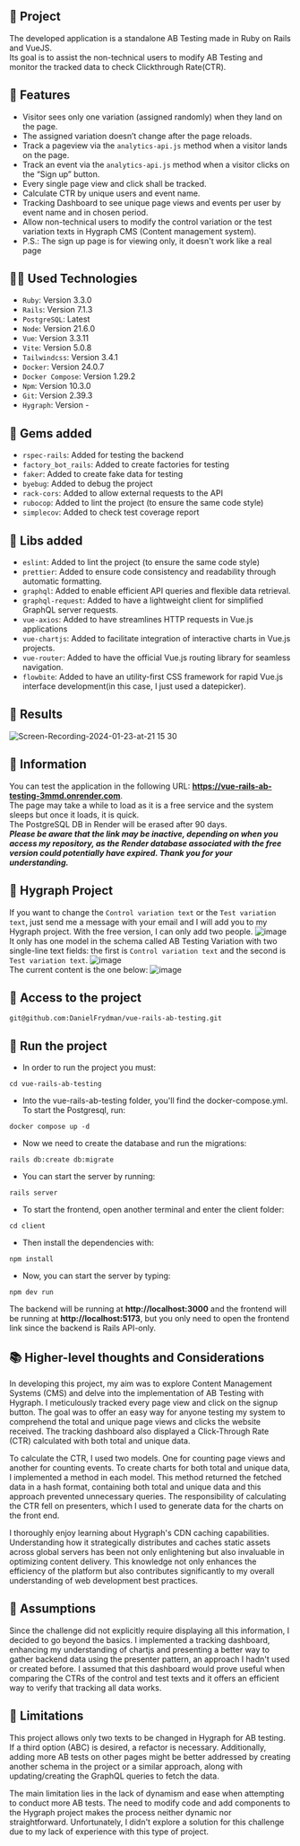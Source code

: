 ## :rocket: Project
The developed application is a standalone AB Testing made in Ruby on Rails and VueJS.
<br>
Its goal is to assist the non-technical users to modify AB Testing and monitor the tracked data to check Clickthrough Rate(CTR).

## :tada: Features
- Visitor sees only one variation (assigned randomly) when they land on the page.
- The assigned variation doesn’t change after the page reloads.
- Track a pageview via the `analytics-api.js` method when a visitor lands on the page.
- Track an event via the `analytics-api.js` method when a visitor clicks on the “Sign up” button.
- Every single page view and click shall be tracked.
- Calculate CTR by unique users and event name.
- Tracking Dashboard to see unique page views and events per user by event name and in chosen period.
- Allow non-technical users to modify the control variation or the test variation texts in Hygraph CMS (Content management system).
- P.S.: The sign up page is for viewing only, it doesn't work like a real page

## :technologist: Used Technologies
- `Ruby`: Version 3.3.0
- `Rails`: Version 7.1.3
- `PostgreSQL`: Latest
- `Node`: Version 21.6.0
- `Vue`: Version 3.3.11
- `Vite`: Version 5.0.8
- `Tailwindcss`: Version 3.4.1
- `Docker`: Version  24.0.7
- `Docker Compose`: Version 1.29.2
- `Npm`: Version 10.3.0
- `Git`: Version 2.39.3
- `Hygraph`: Version -

## :wrench: Gems added
- `rspec-rails`: Added for testing the backend
- `factory_bot_rails`: Added to create factories for testing
- `faker`: Added to create fake data for testing
- `byebug`: Added to debug the project
- `rack-cors`: Added to allow external requests to the API
- `rubocop`: Added to lint the project (to ensure the same code style)
- `simplecov`: Added to check test coverage report

## :hammer: Libs added
- `eslint`: Added to lint the project (to ensure the same code style)
- `prettier`: Added to ensure code consistency and readability through automatic formatting.
- `graphql`: Added to enable efficient API queries and flexible data retrieval.
- `graphql-request`: Added to have a lightweight client for simplified GraphQL server requests.
- `vue-axios`: Added to have streamlines HTTP requests in Vue.js applications
- `vue-chartjs`: Added to facilitate integration of interactive charts in Vue.js projects.
- `vue-router`: Added to have the official Vue.js routing library for seamless navigation.
- `flowbite`: Added to have an utility-first CSS framework for rapid Vue.js interface development(in this case, I just used a datepicker).

## :roller_coaster: Results
![Screen-Recording-2024-01-23-at-21 15 30](https://github.com/DanielFrydman/vue-rails-ab-testing/assets/43658712/a1fb5f01-0874-468f-ba9a-15e331665d42)

## :pushpin: Information
You can test the application in the following URL: **https://vue-rails-ab-testing-3mmd.onrender.com**.
<br>
The page may take a while to load as it is a free service and the system sleeps but once it loads, it is quick.
<br>
The PostgreSQL DB in Render will be erased after 90 days.
<br>
***Please be aware that the link may be inactive, depending on when you access my repository, as the Render database associated with the free version could potentially have expired. Thank you for your understanding.***

## :postbox: Hygraph Project
If you want to change the `Control variation text` or the `Test variation text`, just send me a message with your email and I will add you to my Hygraph project. With the free version, I can only add two people.
![image](https://github.com/DanielFrydman/vue-rails-ab-testing/assets/43658712/3169d131-e7a9-41b9-a6bb-155a7471edd1)
<br>
It only has one model in the schema called AB Testing Variation with two single-line text fields: the first is `Control variation text` and the second is `Test variation text`.
![image](https://github.com/DanielFrydman/vue-rails-ab-testing/assets/43658712/653c6c26-a734-4574-9475-883658d16954)
<br>
The current content is the one below:
![image](https://github.com/DanielFrydman/vue-rails-ab-testing/assets/43658712/f2628fc8-4f6f-4062-ab81-ff492c82b499)


## 📁 Access to the project
```shell
git@github.com:DanielFrydman/vue-rails-ab-testing.git
```

## 🐳 Run the project
- In order to run the project you must: 
```shell
cd vue-rails-ab-testing
```
- Into the vue-rails-ab-testing folder, you'll find the docker-compose.yml. To start the Postgresql, run:
```shell
docker compose up -d
```
- Now we need to create the database and run the migrations:
```shell
rails db:create db:migrate
```
- You can start the server by running:
```shell
rails server
```
- To start the frontend, open another terminal and enter the client folder:
```shell
cd client
```
- Then install the dependencies with:
```shell
npm install
```
- Now, you can start the server by typing:
```shell
npm dev run
```
The backend will be running at **http://localhost:3000** and the frontend will be running at **http://localhost:5173**, but you only need to open the frontend link since the backend is Rails API-only.

## :books: Higher-level thoughts and Considerations
In developing this project, my aim was to explore Content Management Systems (CMS) and delve into the implementation of AB Testing with Hygraph. I meticulously tracked every page view and click on the signup button. The goal was to offer an easy way for anyone testing my system to comprehend the total and unique page views and clicks the website received. The tracking dashboard also displayed a Click-Through Rate (CTR) calculated with both total and unique data.

To calculate the CTR, I used two models. One for counting page views and another for counting events. To create charts for both total and unique data, I implemented a method in each model. This method returned the fetched data in a hash format, containing both total and unique data and this approach prevented unnecessary queries. The responsibility of calculating the CTR fell on presenters, which I used to generate data for the charts on the front end.

I thoroughly enjoy learning about Hygraph's CDN caching capabilities. Understanding how it strategically distributes and caches static assets across global servers has been not only enlightening but also invaluable in optimizing content delivery. This knowledge not only enhances the efficiency of the platform but also contributes significantly to my overall understanding of web development best practices.

## :microscope: Assumptions
Since the challenge did not explicitly require displaying all this information, I decided to go beyond the basics. I implemented a tracking dashboard, enhancing my understanding of chartjs and presenting a better way to gather backend data using the presenter pattern, an approach I hadn't used or created before. I assumed that this dashboard would prove useful when comparing the CTRs of the control and test texts and it offers an efficient way to verify that tracking all data works.

## :door: Limitations
This project allows only two texts to be changed in Hygraph for AB testing. If a third option (ABC) is desired, a refactor is necessary. Additionally, adding more AB tests on other pages might be better addressed by creating another schema in the project or a similar approach, along with updating/creating the GraphQL queries to fetch the data.

The main limitation lies in the lack of dynamism and ease when attempting to conduct more AB tests. The need to modify code and add components to the Hygraph project makes the process neither dynamic nor straightforward. Unfortunately, I didn't explore a solution for this challenge due to my lack of experience with this type of project.